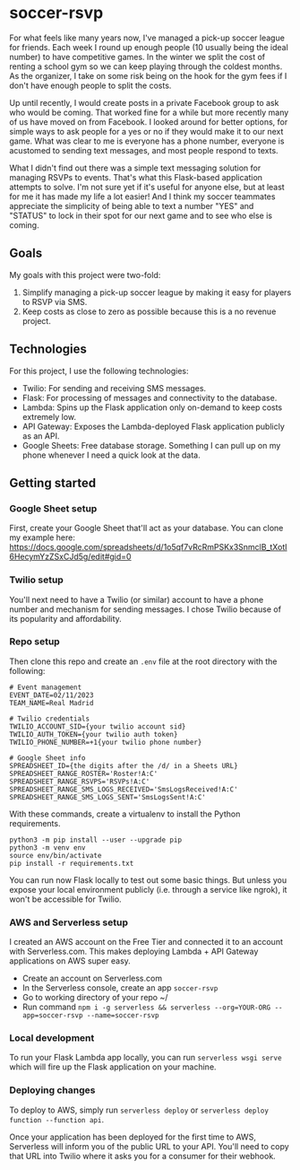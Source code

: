 # soccer-rsvp
For what feels like many years now, I've managed a pick-up soccer league for friends. Each week I round up enough people (10 usually being the ideal number) to have competitive games. In the winter we split the cost of renting a school gym so we can keep playing through the coldest months. As the organizer, I take on some risk being on the hook for the gym fees if I don't have enough people to split the costs.

Up until recently, I would create posts in a private Facebook group to ask who would be coming. That worked fine for a while but more recently many of us have moved on from Facebook. I looked around for better options, for simple ways to ask people for a yes or no if they would make it to our next game. What was clear to me is everyone has a phone number, everyone is acustomed to sending text messages, and most people respond to texts.

What I didn't find out there was a simple text messaging solution for managing RSVPs to events. That's what this Flask-based application attempts to solve. I'm not sure yet if it's useful for anyone else, but at least for me it has made my life a lot easier! And I think my soccer teammates appreciate the simplicity of being able to text a number "YES" and "STATUS" to lock in their spot for our next game and to see who else is coming.

## Goals

My goals with this project were two-fold:
1. Simplify managing a pick-up soccer league by making it easy for players to RSVP via SMS.
2. Keep costs as close to zero as possible because this is a no revenue project.

## Technologies

For this project, I use the following technologies:
- Twilio: For sending and receiving SMS messages.
- Flask: For processing of messages and connectivity to the database.
- Lambda: Spins up the Flask application only on-demand to keep costs extremely low.
- API Gateway: Exposes the Lambda-deployed Flask application publicly as an API.
- Google Sheets: Free database storage. Something I can pull up on my phone whenever I need a quick look at the data.

## Getting started

### Google Sheet setup

First, create your Google Sheet that'll act as your database. You can clone my example here: https://docs.google.com/spreadsheets/d/1o5qf7vRcRmPSKx3SnmclB_tXotI6HecymYzZSxCJd5g/edit#gid=0

### Twilio setup

You'll next need to have a Twilio (or similar) account to have a phone number and mechanism for sending messages. I chose Twilio because of its popularity and affordability.

### Repo setup

Then clone this repo and create an `.env` file at the root directory with the following:

```
# Event management
EVENT_DATE=02/11/2023
TEAM_NAME=Real Madrid

# Twilio credentials
TWILIO_ACCOUNT_SID={your twilio account sid}
TWILIO_AUTH_TOKEN={your twilio auth token}
TWILIO_PHONE_NUMBER=+1{your twilio phone number}

# Google Sheet info
SPREADSHEET_ID={the digits after the /d/ in a Sheets URL}
SPREADSHEET_RANGE_ROSTER='Roster!A:C'
SPREADSHEET_RANGE_RSVPS='RSVPs!A:C'
SPREADSHEET_RANGE_SMS_LOGS_RECEIVED='SmsLogsReceived!A:C'
SPREADSHEET_RANGE_SMS_LOGS_SENT='SmsLogsSent!A:C'
```

With these commands, create a virtualenv to install the Python requirements.

```
python3 -m pip install --user --upgrade pip
python3 -m venv env
source env/bin/activate
pip install -r requirements.txt
```

You can run now Flask locally to test out some basic things. But unless you expose your local environment publicly (i.e. through a service like ngrok), it won't be accessible for Twilio.

### AWS and Serverless setup

I created an AWS account on the Free Tier and connected it to an account with Serverless.com. This makes deploying Lambda + API Gateway applications on AWS super easy.

- Create an account on Serverless.com
- In the Serverless console, create an app `soccer-rsvp`
- Go to working directory of your repo ~/
- Run command `npm i -g serverless && serverless --org=YOUR-ORG --app=soccer-rsvp --name=soccer-rsvp`

### Local development

To run your Flask Lambda app locally, you can run `serverless wsgi serve` which will fire up the Flask application on your machine.

### Deploying changes

To deploy to AWS, simply run `serverless deploy` or `serverless deploy function --function api`.

Once your application has been deployed for the first time to AWS, Serverless will inform you of the public URL to your API. You'll need to copy that URL into Twilio where it asks you for a consumer for their webhook.